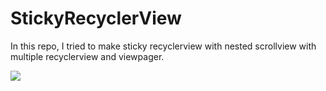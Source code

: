 # StickyRecyclerView
In this repo, I tried to make sticky recyclerview with nested scrollview with multiple recyclerview 
and viewpager.

<img src='https://github.com/sky-flutter/StickyRecyclerView/blob/master/output.gif'/>
